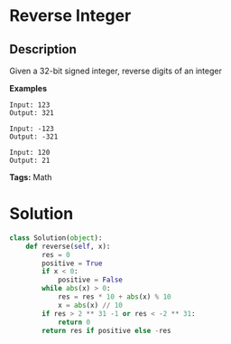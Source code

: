 # Reverse Integer

## Description

Given a 32-bit signed integer, reverse digits of an integer

**Examples**

```
Input: 123
Output: 321
```
```
Input: -123
Output: -321
```
```
Input: 120
Output: 21
```
**Tags:** Math

# Solution

```python
class Solution(object):
    def reverse(self, x):
        res = 0
        positive = True
        if x < 0:
            positive = False
        while abs(x) > 0:
            res = res * 10 + abs(x) % 10
            x = abs(x) // 10
        if res > 2 ** 31 -1 or res < -2 ** 31:
            return 0
        return res if positive else -res
```
